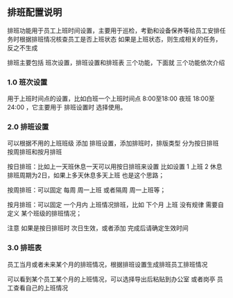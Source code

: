 ## 排班配置说明

排班功能用于员工上班时间设置，主要用于巡检，考勤和设备保养等给员工安排任务时根据排班情况核查员工是否上班状态 如果是上班状态，则生成相关的任务，反之不生成

排班主要包括 班次设置，排班设置和排班表 三个功能，下面就 三个功能依次介绍

### 1.0 班次设置

用于上班时间点的设置，比如白班一个上班时间点 8:00至18:00 夜班 18:00至24:00 ，它主要用于 排班设置时 选择使用。

### 2.0 排班设置

可以根据不用的上班班级 添加 排班设置，添加排班时，排版类型 分为按日排班 按周排班和按月排班

按日排班：比如上一天班休息一天可以用按日排班来设置 比如设置 1 上班  2 休息 排班周期为2日，如果上多天休息多天上班 也是这个思路；

按周排班：可以固定 每周 周一上班 或者隔周 周一上班等；

按月排班：可以固定 一个月内 上班情况排班，比如 下个月 上班 没有规律 需要自定义 某个班级的排班情况；

注意 如果是按日排班时 次日生效，或者添加 完成后请确定生效时间

### 3.0 排班表

员工当月或者未来某个月的排班情况，根据排班设置生成排班员工排班情况

可以看到某个员工某个月的上班情况，可以选择导出后粘贴到办公室 或者岗亭 员工查看自己的上班情况

